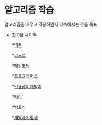 # 알고리즘 학습

알고리즘을 배우고 적용하면서 익숙해지는 것을 목표

* 참고한 사이트

  *[백준](https://www.acmicpc.net/)
  
  *[코드업](https://codeup.kr/)
  
  *[메일코딩](https://mailprogramming.com/)
  
  *[프로그래머스](https://programmers.co.kr/)
  
  *[안경잡이개발자](https://blog.naver.com/ndb796/)
  
  *[라이](https://blog.naver.com/kks227/)
  
  *[박트리](https://baactree.tistory.com/)
  
  *[개발자지망생](https://blockdmask.tistory.com/)
  
  
